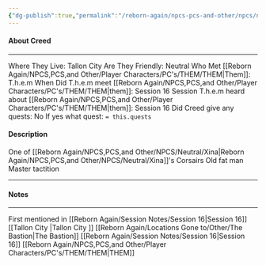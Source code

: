 ```yaml
---
{"dg-publish":true,"permalink":"/reborn-again/npcs-pcs-and-other/npcs/neutral/creed/"}
---
```



#### About Creed 
---
Where They Live: Tallon City 
Are They Friendly: Neutral
Who Met [[Reborn Again/NPCS,PCS,and Other/Player Characters/PC's/THEM/THEM\|Them]]: T.h.e.m
When Did T.h.e.m meet [[Reborn Again/NPCS,PCS,and Other/Player Characters/PC's/THEM/THEM\|them]]: Session 16
Session T.h.e.m heard about [[Reborn Again/NPCS,PCS,and Other/Player Characters/PC's/THEM/THEM\|them]]: Session 16
Did Creed  give any quests: No
	If yes what quest: `= this.quests`


#### Description
One of [[Reborn Again/NPCS,PCS,and Other/NPCS/Neutral/Xina\|Reborn Again/NPCS,PCS,and Other/NPCS/Neutral/Xina]]'s Corsairs
Old fat man
Master tactition 

---

#### Notes
---
First mentioned in [[Reborn Again/Session Notes/Session 16\|Session 16]]
[[Tallon City \|Tallon City ]]
[[Reborn Again/Locations Gone to/Other/The Bastion\|The Bastion]]
[[Reborn Again/Session Notes/Session 16\|Session 16]]
[[Reborn Again/NPCS,PCS,and Other/Player Characters/PC's/THEM/THEM\|THEM]]

